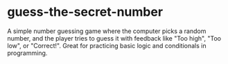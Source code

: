 # guess-the-secret-number
A simple number guessing game where the computer picks a random number, and the player tries to guess it with feedback like "Too high", "Too low", or "Correct!". Great for practicing basic logic and conditionals in programming.
